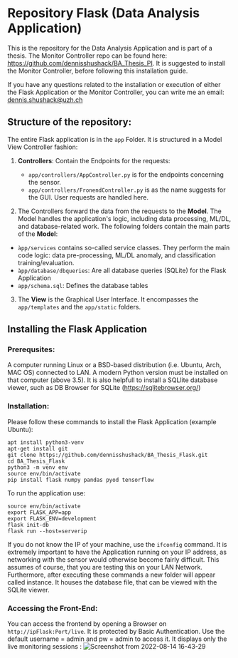 # Repository Flask (Data Analysis Application)

This is the repository for the Data Analysis Application and is part of a thesis. The Monitor Controller repo can be found here: https://github.com/dennisshushack/BA_Thesis_PI. It is suggested to install the Monitor Controller, before following this installation guide.

If you have any questions related to the installation or execution of either the Flask Application or the Monitor Controller, you can write me an email:
dennis.shushack@uzh.ch

## Structure of the repository:
The entire Flask application is in the `app` Folder. It is structured in a Model View Controller fashion:
1. **Controllers**: Contain the Endpoints for the requests:
   * `app/controllers/AppController.py` is for the endpoints concerning the sensor.
   * `app/controllers/FronendController.py` is as the name suggests for the GUI. User requests are handled here.
   
2. The Controllers forward the data from the requests to the **Model**. The Model handles the application's logic, including data processing, ML/DL, and database-related work. The following folders contain the main parts of the **Model**:
  * `àpp/services` contains so-called service classes. They perform the main code logic: data pre-processing, ML/DL anomaly, and classification training/evaluation.
  * `àpp/database/dbqueries`: Are all database queries (SQLite) for the Flask Application 
  * `app/schema.sql`: Defines the database tables

3. The **View** is the Graphical User Interface. It encompasses the `app/templates` and the `app/static` folders.

## Installing the Flask Application

### Prerequsites:
A computer running Linux or a BSD-based distribution (i.e. Ubuntu, Arch, MAC OS) connected to LAN.
A modern Python version must be installed on that computer (above 3.5). It is also helpfull to install a SQLlite database viewer, such as DB Browser for SQLite (https://sqlitebrowser.org/)

### Installation:
Please follow these commands to install the Flask Application (example Ubuntu):
```
apt install python3-venv
apt-get install git
git clone https://github.com/dennisshushack/BA_Thesis_Flask.git
cd BA_Thesis_Flask
python3 -m venv env
source env/bin/activate
pip install flask numpy pandas pyod tensorflow
```
To run the application use:
```
source env/bin/activate
export FLASK_APP=app
export FLASK_ENV=development
flask init-db
flask run --host=serverip
```
If you do not know the IP of your machine, use the `ifconfig` command. It is extremely important to have the Application running on your IP address, as networking with the sensor would otherwise become fairly difficult. This assumes of course, that you are testing this on your LAN Network. Furthermore, after executing these commands a new folder will appear called instance. It houses the database file, that can be viewed with the SQLite viewer.

### Accessing the Front-End:
You can access the frontend by opening a Browser on `http://ipFlask:Port/live`. It is protected by Basic Authentication. Use the default username = admin and pw = admin to access it. It displays only the live monitoring sessions : ![Screenshot from 2022-08-14 16-43-29](https://user-images.githubusercontent.com/24684973/184542920-8d0a018b-9afe-4b91-8c1f-9729975ee8e1.png)







